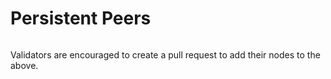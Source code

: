 # Persistent Peers

```
```

Validators are encouraged to create a pull request to add their nodes to the above.